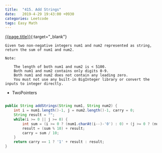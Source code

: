 ```yaml
---
title:  "415. Add Strings"
date:   2019-4-29 19:43:00 +0930
categories: Leetcode
tags: Easy Math
---
```


[{{page.title}}](https://leetcode.com/problems/add-strings/){:target="_blank"}

    Given two non-negative integers num1 and num2 represented as string, return the sum of num1 and num2.

    Note:

        The length of both num1 and num2 is < 5100.
        Both num1 and num2 contains only digits 0-9.
        Both num1 and num2 does not contain any leading zero.
        You must not use any built-in BigInteger library or convert the inputs to integer directly.

* TwoPointers

```java

public String addStrings(String num1, String num2) {
    int i = num1.length()-1, j = num2.length()-1, carry = 0;
    String result = "";
    while(i >= 0 || j >= 0) {
        int sum = (i >= 0 ? (num1.charAt(i--)-'0') : 0) + (j >= 0 ? (num2.charAt(j--)-'0') : 0) + carry;
        result = (sum % 10) + result;
        carry = sum / 10;
    }
    return carry == 1 ? '1' + result : result;
}
```
